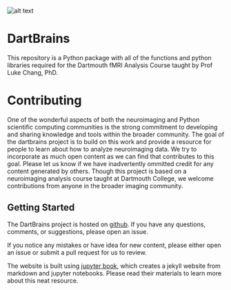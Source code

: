 ![alt text](https://github.com/ljchang/dartbrains/blob/master/content/images/logo/dartbrains_logo_square_transparent.png)


# DartBrains
This repository is a Python package with all of the functions and python libraries required for the Dartmouth fMRI Analysis Course taught by Prof Luke Chang, PhD.

# Contributing
One of the wonderful aspects of both the neuroimaging and Python scientific computing communities is the strong commitment to developing and sharing knowledge and tools within the broader community. The goal of the dartbrains project is to build on this work and provide a resource for people to learn about how to analyze neuroimaging data. We try to incorporate as much open content as we can find that contributes to this goal. Please let us know if we have inadvertently ommitted credit for any content generated by others. Though this project is based on a neuroimaging analysis course taught at Dartmouth College, we welcome contributions from anyone in the broader imaging community.

## Getting Started
The DartBrains project is hosted on [github](https://github.com/ljchang/dartbrains). If you have any questions, comments, or suggestions, please open an issue.

If you notice any mistakes or have idea for new content, please either open an issue or submit a pull request for us to review.

The website is built using [jupyter book](https://jupyter.org/jupyter-book/intro.html), which creates a jekyll website from markdown and jupyter notebooks. Please read their materials to learn more about this neat resource.
